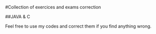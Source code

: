 #Collection of exercices and exams correction

##JAVA & C 

Feel free to use my codes and correct them if you find anything wrong.
